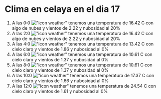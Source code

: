 # Clima en celaya en el dia 17

1. A las 0:0 !["icon weather"](http://openweathermap.org/img/w/02n.png) tenemos una temperatura de 16.42 C con algo de nubes y  vientos de 2.22 y nubosidad al 20%
1. A las 2:0 !["icon weather"](http://openweathermap.org/img/w/02n.png) tenemos una temperatura de 16.42 C con algo de nubes y  vientos de 2.22 y nubosidad al 20%
1. A las 4:0 !["icon weather"](http://openweathermap.org/img/w/01n.png) tenemos una temperatura de 13.42 C con cielo claro y  vientos de 1.86 y nubosidad al 0%
1. A las 6:0 !["icon weather"](http://openweathermap.org/img/w/01n.png) tenemos una temperatura de 10.61 C con cielo claro y  vientos de 1.37 y nubosidad al 0%
1. A las 8:0 !["icon weather"](http://openweathermap.org/img/w/01d.png) tenemos una temperatura de 10.61 C con cielo claro y  vientos de 1.37 y nubosidad al 0%
1. A las 10:0 !["icon weather"](http://openweathermap.org/img/w/01d.png) tenemos una temperatura de 17.37 C con cielo claro y  vientos de 1.66 y nubosidad al 0%
1. A las 12:0 !["icon weather"](http://openweathermap.org/img/w/01d.png) tenemos una temperatura de 24.54 C con cielo claro y  vientos de 1.61 y nubosidad al 0%
